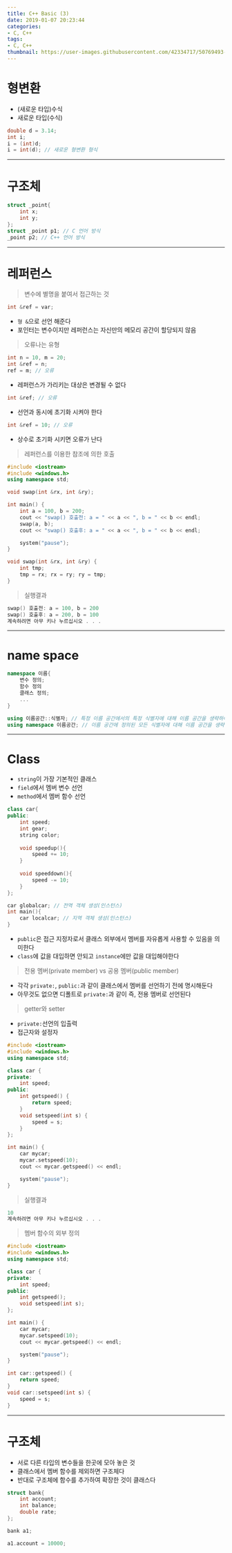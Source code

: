 ```yaml
---
title: C++ Basic (3)
date: 2019-01-07 20:23:44
categories:
- C, C++
tags:
- C, C++
thumbnail: https://user-images.githubusercontent.com/42334717/50769493-714a5700-12c7-11e9-8754-3513cc77bc6b.png
---
```

# 형변환

+ (새로운 타입)수식
+ 새로운 타입(수식)

~~~C++
double d = 3.14;
int i;
i = (int)d;
i = int(d); // 새로운 형변환 형식
~~~
***
# 구조체

~~~C++
struct _point{
    int x;
    int y;
};
struct _point p1; // C 언어 방식
_point p2; // C++ 언어 방식
~~~
<!-- more -->

***
# 레퍼런스

> 변수에 별명을 붙여서 접근하는 것

~~~C++
int &ref = var;
~~~
+ `형 &`으로 선언 해준다
+ 포인터는 변수이지만 레퍼런스는 자신만의 메모리 공간이 할당되지 않음

> 오류나는 유형

~~~C++
int n = 10, m = 20;
int &ref = n;
ref = m; // 오류
~~~
+ 레퍼런스가 가리키는 대상은 변경될 수 없다

~~~C++
int &ref; // 오류
~~~
+ 선언과 동시에 초기화 시켜야 한다

~~~C++
int &ref = 10; // 오류
~~~
+ 상수로 초기화 시키면 오류가 난다

> 레퍼런스를 이용한 참조에 의한 호출

~~~C++
#include <iostream>
#include <windows.h>
using namespace std;

void swap(int &rx, int &ry);

int main() {
	int a = 100, b = 200;
	cout << "swap() 호출전: a = " << a << ", b = " << b << endl;
	swap(a, b);
	cout << "swap() 호출후: a = " << a << ", b = " << b << endl;

	system("pause");
}

void swap(int &rx, int &ry) {
	int tmp;
	tmp = rx; rx = ry; ry = tmp;
}
~~~
> 실행결과

~~~C++
swap() 호출전: a = 100, b = 200
swap() 호출후: a = 200, b = 100
계속하려면 아무 키나 누르십시오 . . .
~~~
***
# name space

~~~C++
namespace 이름{
    변수 정의;
    함수 정의
    클래스 정의;
    ...
}
~~~
~~~C++
using 이름공간::식별자; // 특정 이름 공간에서의 특정 식별자에 대해 이름 공간을 생략하여 접근 가능
using namespace 이름공간; // 이름 공간에 정의된 모든 식별자에 대해 이름 공간을 생략하여 접근 가능
~~~
***
# Class

+ `string`이 가장 기본적인 클래스
+ `field`에서 멤버 변수 선언
+ `method`에서 멤버 함수 선언

~~~C++
class car{
public:
    int speed;
    int gear;
    string color;
    
    void speedup(){
        speed += 10;
    }
    
    void speeddown(){
        speed -= 10;
    }
};

car globalcar; // 전역 객체 생성(인스턴스)
int main(){
    car localcar; // 지역 객체 생성(인스턴스)
}
~~~
+ `public`은 접근 지정자로서 클래스 외부에서 멤버를 자유롭게 사용할 수 있음을 의미한다
+ `class`에 값을 대입하면 안되고 `instance`에만 값을 대입해야한다

> 전용 멤버(private member) vs 공용 멤버(public member)

+ 각각 `private:`, `public:`과 같이 클래스에서 멤버를 선언하기 전에 명시해둔다
+ 아무것도 없으면 디폴트로 `private:`과 같이 즉, 전용 멤버로 선언된다

> getter와 setter

+ `private:`선언의 입출력
+ 접근자와 설정자

~~~C++
#include <iostream>
#include <windows.h>
using namespace std;

class car {
private:
	int speed;
public:
	int getspeed() {
		return speed;
	}
	void setspeed(int s) {
		speed = s;
	}
};

int main() {
	car mycar;
	mycar.setspeed(10);
	cout << mycar.getspeed() << endl;

	system("pause");
}

~~~
> 실행결과

~~~C++
10
계속하려면 아무 키나 누르십시오 . . .
~~~
> 멤버 함수의 외부 정의

~~~C++
#include <iostream>
#include <windows.h>
using namespace std;

class car {
private:
	int speed;
public:
	int getspeed();
	void setspeed(int s);
};

int main() {
	car mycar;
	mycar.setspeed(10);
	cout << mycar.getspeed() << endl;

	system("pause");
}

int car::getspeed() {
	return speed;
}
void car::setspeed(int s) {
	speed = s;
}
~~~
***
# 구조체

+ 서로 다른 타입의 변수들을 한곳에 모아 놓은 것
+ 클래스에서 멤버 함수를 제외하면 구조체다
+ 반대로 구조체에 함수를 추가하여 확장한 것이 클래스다

~~~C++
struct bank{
    int account;
    int balance;
    double rate;
};

bank a1;

a1.account = 10000;
~~~
